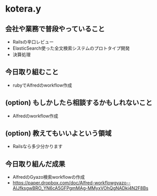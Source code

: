 # kotera.y

## 会社や業務で普段やっていること

- Railsの辛口レビュー
- ElasticSearch使った全文検索システムのプロトタイプ開発
- 決算処理

## 今日取り組むこと

- rubyでAlfredのworkflow作成

## (option) もしかしたら相談するかもしれないこと

- Alfredのworkflow作成

## (option) 教えてもいいよという領域

- Railsなら多少分かります

## 今日取り組んだ成果

- AlfredのGyazo検索workflowの作成
- https://paper.dropbox.com/doc/Alfred-workflowgyazo--AIJfksgwBRO_YN6cA5GFPgmMAg-MMyxVOhQgNADkj4N2F8Bs

